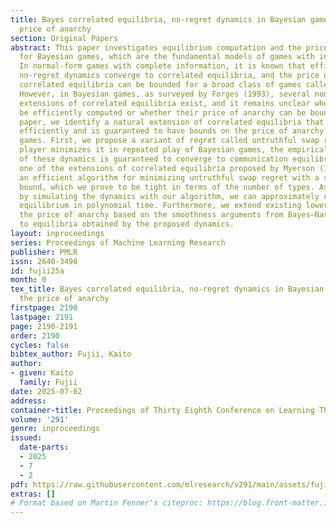 ```yaml
---
title: Bayes correlated equilibria, no-regret dynamics in Bayesian games, and the
  price of anarchy
section: Original Papers
abstract: This paper investigates equilibrium computation and the price of anarchy
  for Bayesian games, which are the fundamental models of games with incomplete information.
  In normal-form games with complete information, it is known that efficiently computable
  no-regret dynamics converge to correlated equilibria, and the price of anarchy for
  correlated equilibria can be bounded for a broad class of games called smooth games.
  However, in Bayesian games, as surveyed by Forges (1993), several non-equivalent
  extensions of correlated equilibria exist, and it remains unclear whether they can
  be efficiently computed or whether their price of anarchy can be bounded. In this
  paper, we identify a natural extension of correlated equilibria that can be computed
  efficiently and is guaranteed to have bounds on the price of anarchy in various
  games. First, we propose a variant of regret called untruthful swap regret. If each
  player minimizes it in repeated play of Bayesian games, the empirical distribution
  of these dynamics is guaranteed to converge to communication equilibria, which is
  one of the extensions of correlated equilibria proposed by Myerson (1982). We present
  an efficient algorithm for minimizing untruthful swap regret with a sublinear upper
  bound, which we prove to be tight in terms of the number of types. As a result,
  by simulating the dynamics with our algorithm, we can approximately compute a communication
  equilibrium in polynomial time. Furthermore, we extend existing lower bounds on
  the price of anarchy based on the smoothness arguments from Bayes–Nash equilibria
  to equilibria obtained by the proposed dynamics.
layout: inproceedings
series: Proceedings of Machine Learning Research
publisher: PMLR
issn: 2640-3498
id: fujii25a
month: 0
tex_title: Bayes correlated equilibria, no-regret dynamics in Bayesian games, and
  the price of anarchy
firstpage: 2190
lastpage: 2191
page: 2190-2191
order: 2190
cycles: false
bibtex_author: Fujii, Kaito
author:
- given: Kaito
  family: Fujii
date: 2025-07-02
address:
container-title: Proceedings of Thirty Eighth Conference on Learning Theory
volume: '291'
genre: inproceedings
issued:
  date-parts:
  - 2025
  - 7
  - 2
pdf: https://raw.githubusercontent.com/mlresearch/v291/main/assets/fujii25a/fujii25a.pdf
extras: []
# Format based on Martin Fenner's citeproc: https://blog.front-matter.io/posts/citeproc-yaml-for-bibliographies/
---
```

